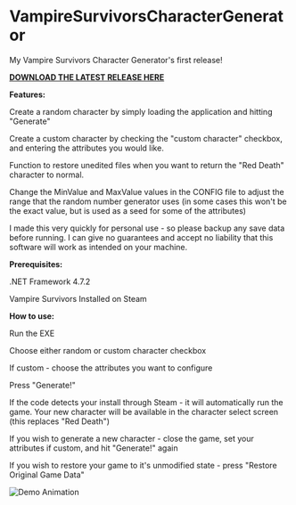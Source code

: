 # VampireSurvivorsCharacterGenerator
My Vampire Survivors Character Generator's first release!

**[DOWNLOAD THE LATEST RELEASE HERE](https://github.com/klodmood/VampireSurvivorsCharacterGenerator/releases/download/release/VampireSurvivorsCharacterGenerator_v0.1.zip)**

**Features:**


Create a random character by simply loading the application and hitting "Generate"

Create a custom character by checking the "custom character" checkbox, and entering the attributes you would like.

Function to restore unedited files when you want to return the "Red Death" character to normal.

Change the MinValue and MaxValue values in the CONFIG file to adjust the range that the random number generator uses (in some cases this won't be the exact value, but is used as a seed for some of the attributes)

I made this very quickly for personal use - so please backup any save data before running. I can give no guarantees and accept no liability that this software will work as intended on your machine.


**Prerequisites:**


.NET Framework 4.7.2

Vampire Survivors Installed on Steam


**How to use:**


Run the EXE

Choose either random or custom character checkbox

If custom - choose the attributes you want to configure

Press "Generate!"

If the code detects your install through Steam - it will automatically run the game. Your new character will be available in the character select screen (this replaces "Red Death")

If you wish to generate a new character - close the game, set your attributes if custom, and hit "Generate!" again

If you wish to restore your game to it's unmodified state - press "Restore Original Game Data"

![Demo Animation](https://github.com/klodmood/VampireSurvivorsCharacterGenerator/blob/master/vampireSurvivors.gif)

